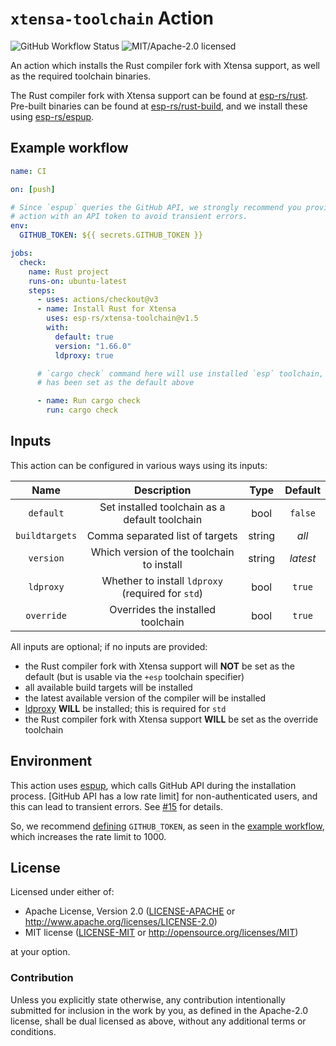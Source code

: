 # `xtensa-toolchain` Action

![GitHub Workflow Status](https://img.shields.io/github/actions/workflow/status/esp-rs/xtensa-toolchain/ci.yaml?label=CI&logo=github&style=flat-square)
![MIT/Apache-2.0 licensed](https://img.shields.io/badge/license-MIT%2FApache--2.0-blue)

An action which installs the Rust compiler fork with Xtensa support, as well as the required toolchain binaries.

The Rust compiler fork with Xtensa support can be found at [esp-rs/rust]. Pre-built binaries can be found at [esp-rs/rust-build], and we install these using [esp-rs/espup].

[esp-rs/rust]: https://github.com/esp-rs/rust
[esp-rs/rust-build]: https://github.com/esp-rs/rust
[esp-rs/espup]: https://github.com/esp-rs/espup

## Example workflow

```yaml
name: CI

on: [push]

# Since `espup` queries the GitHub API, we strongly recommend you provide this
# action with an API token to avoid transient errors.
env:
  GITHUB_TOKEN: ${{ secrets.GITHUB_TOKEN }}

jobs:
  check:
    name: Rust project
    runs-on: ubuntu-latest
    steps:
      - uses: actions/checkout@v3
      - name: Install Rust for Xtensa
        uses: esp-rs/xtensa-toolchain@v1.5
        with:
          default: true
          version: "1.66.0"
          ldproxy: true

      # `cargo check` command here will use installed `esp` toolchain, as it
      # has been set as the default above

      - name: Run cargo check
        run: cargo check
```

## Inputs

This action can be configured in various ways using its inputs:

|      Name      |                    Description                    |  Type  | Default  |
| :------------: | :-----------------------------------------------: | :----: | :------: |
|   `default`    |  Set installed toolchain as a default toolchain   |  bool  | `false`  |
| `buildtargets` |          Comma separated list of targets          | string |  _all_   |
|   `version`    |     Which version of the toolchain to install     | string | _latest_ |
|   `ldproxy`    | Whether to install `ldproxy` (required for `std`) |  bool  |  `true`  |
|   `override`   |         Overrides the installed toolchain         |  bool  |  `true`  |

All inputs are optional; if no inputs are provided:

- the Rust compiler fork with Xtensa support will **NOT** be set as the default (but is usable via the `+esp` toolchain specifier)
- all available build targets will be installed
- the latest available version of the compiler will be installed
- [ldproxy](https://github.com/ivmarkov/embuild) **WILL** be installed; this is required for `std`
- the Rust compiler fork with Xtensa support **WILL** be set as the override toolchain

## Environment

This action uses [espup], which calls GitHub API during the installation process. [GitHub API has a low rate limit] for non-authenticated users, and this can lead to transient errors. See [#15] for details.

So, we recommend [defining] `GITHUB_TOKEN`, as seen in the [example workflow], which increases the rate limit to 1000.

[espup]: https://github.com/esp-rs/espup
[github api has a small rate limit]: https://docs.github.com/en/rest/overview/resources-in-the-rest-api?apiVersion=2022-11-28#rate-limits-for-requests-from-github-actions
[#15]: https://github.com/esp-rs/xtensa-toolchain/issues/15
[defining]: https://docs.github.com/en/actions/learn-github-actions/variables
[example workflow]: #example-workflow

## License

Licensed under either of:

- Apache License, Version 2.0 ([LICENSE-APACHE](LICENSE-APACHE) or http://www.apache.org/licenses/LICENSE-2.0)
- MIT license ([LICENSE-MIT](LICENSE-MIT) or http://opensource.org/licenses/MIT)

at your option.

### Contribution

Unless you explicitly state otherwise, any contribution intentionally submitted for inclusion in
the work by you, as defined in the Apache-2.0 license, shall be dual licensed as above, without
any additional terms or conditions.
